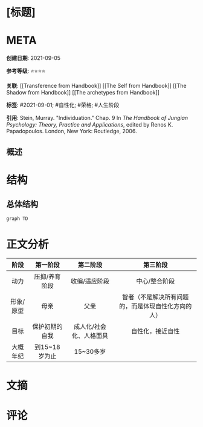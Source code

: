 # [标题]

# META

**创建日期**: 2021-09-05

**参考等级**: ⭐⭐⭐⭐

**关联**: [[Transference from Handbook]] [[The Self from Handbook]] [[The Shadow from Handbook]] [[The archetypes from Handbook]]

**标签**: #2021-09-01; #自性化; #荣格; #人生阶段

**引用**: Stein, Murray. "Individuation." Chap. 9 In _The Handbook of Jungian Psychology: Theory, Practice and Applications_, edited by Renos K. Papadopoulos. London, New York: Routledge, 2006.

## 概述


# 结构

## 总体结构

```mermaid
graph TD

```

# 正文分析

|   阶段    |    第一阶段    |        第二阶段         |                      第三阶段                      |
| :-------: | :------------: | :---------------------: | :------------------------------------------------: |
|   动力    | 压抑/养育阶段  |      收编/适应阶段      |                   中心/整合阶段                    |
| 形象/原型 |      母亲      |          父亲           | 智者（不是解决所有问题的，而是体现自性化方向的人） |
|   目标    | 保护初期的自我 | 成人化/社会化、人格面具 |                  自性化，接近自性                  |
| 大概年纪  | 到15~18岁为止  |        15~30多岁        |                                                    |



# 文摘

# 评论
